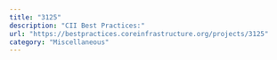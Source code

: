 ```yaml
---
title: "3125"
description: "CII Best Practices:"
url: "https://bestpractices.coreinfrastructure.org/projects/3125"
category: "Miscellaneous"
---
```

